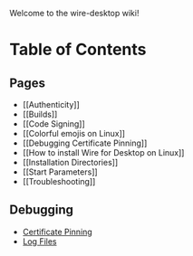 Welcome to the wire-desktop wiki!

# Table of Contents

## Pages

* [[Authenticity]]
* [[Builds]]
* [[Code Signing]]
* [[Colorful emojis on Linux]]
* [[Debugging Certificate Pinning]]
* [[How to install Wire for Desktop on Linux]]
* [[Installation Directories]]
* [[Start Parameters]]
* [[Troubleshooting]]

## Debugging

* [Certificate Pinning](Debugging-Certificate-Pinning)
* [Log Files](Installation-Directories#logfiles)